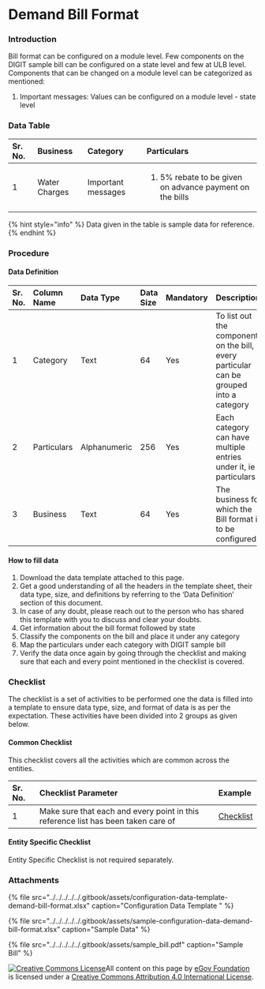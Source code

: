 # Demand Bill Format

### Introduction

Bill format can be configured on a module level. Few components on the DIGIT sample bill can be configured on a state level and few at ULB level. Components that can be changed on a module level can be categorized as mentioned:

1. Important messages: Values can be configured on a module level - state level

### Data Table

<table>
  <thead>
    <tr>
      <th style="text-align:left">Sr. No.</th>
      <th style="text-align:left">Business</th>
      <th style="text-align:left">Category</th>
      <th style="text-align:left">Particulars</th>
    </tr>
  </thead>
  <tbody>
    <tr>
      <td style="text-align:left">1</td>
      <td style="text-align:left">Water Charges</td>
      <td style="text-align:left">Important messages</td>
      <td style="text-align:left">
        <ol>
          <li>5% rebate to be given on advance payment on the bills</li>
        </ol>
      </td>
    </tr>
  </tbody>
</table>

{% hint style="info" %}
Data given in the table is sample data for reference.
{% endhint %}

### Procedure

#### Data Definition

| Sr. No. | Column Name | Data Type | Data Size | Mandatory | Description |
| :--- | :--- | :--- | :--- | :--- | :--- |
| 1 | Category | Text | 64 | Yes | To list out the components on the bill, every particular can be grouped into a category |
| 2 | Particulars | Alphanumeric | 256 | Yes | Each category can have multiple entries under it, ie particulars |
| 3 | Business | Text | 64 | Yes | The business for which the Bill format is to be configured |

#### How to fill data

1. Download the data template attached to this page.
2. Get a good understanding of all the headers in the template sheet, their data type, size, and definitions by referring to the ‘Data Definition’ section of this document.
3. In case of any doubt, please reach out to the person who has shared this template with you to discuss and clear your doubts.
4. Get information about the bill format followed by state
5. Classify the components on the bill and place it under any category
6. Map the particulars under each category with DIGIT sample bill
7. Verify the data once again by going through the checklist and making sure that each and every point mentioned in the checklist is covered.

### Checklist

The checklist is a set of activities to be performed one the data is filled into a template to ensure data type, size, and format of data is as per the expectation. These activities have been divided into 2 groups as given below.

#### Common Checklist

This checklist covers all the activities which are common across the entities.

| Sr. No. | Checklist Parameter | Example |
| :--- | :--- | :--- |
| 1 | Make sure that each and every point in this reference list has been taken care of | [Checklist](../common-config/checklist.md) |

#### Entity Specific Checklist

Entity Specific Checklist is not required separately.

### Attachments

{% file src="../../../../../.gitbook/assets/configuration-data-template-demand-bill-format.xlsx" caption="Configuration Data Template " %}

{% file src="../../../../../.gitbook/assets/sample-configuration-data-demand-bill-format.xlsx" caption="Sample Data" %}

{% file src="../../../../../.gitbook/assets/sample\_bill.pdf" caption="Sample Bill" %}



 [![Creative Commons License](https://i.creativecommons.org/l/by/4.0/80x15.png)​](http://creativecommons.org/licenses/by/4.0/)All content on this page by [eGov Foundation](https://egov.org.in/) is licensed under a [Creative Commons Attribution 4.0 International License](http://creativecommons.org/licenses/by/4.0/).

